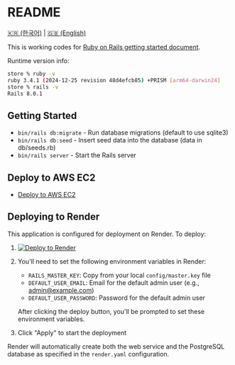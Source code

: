 # README

[🇰🇷 (한국어)](./README_KO.md) | [🇬🇧 (English)](./README.md)

This is working codes for [Ruby on Rails getting started document](getting_started.md).

Runtime version info:

```bash
store % ruby -v
ruby 3.4.1 (2024-12-25 revision 48d4efcb85) +PRISM [arm64-darwin24]
store % rails -v
Rails 8.0.1
```

## Getting Started

* `bin/rails db:migrate` - Run database migrations (default to use sqlite3)
* `bin/rails db:seed` - Insert seed data into the database (data in db/seeds.rb)
* `bin/rails server` - Start the Rails server

## Deploy to AWS EC2

- [Deploy to AWS EC2](deploy_to_ec2.md)

## Deploying to Render

This application is configured for deployment on Render. To deploy:

1. [![Deploy to Render](https://render.com/images/deploy-to-render-button.svg)](https://render.com/deploy?repo=https://github.com/sh1nj1/ror_getting_started)
2. You'll need to set the following environment variables in Render:
   - `RAILS_MASTER_KEY`: Copy from your local `config/master.key` file
   - `DEFAULT_USER_EMAIL`: Email for the default admin user (e.g., admin@example.com)
   - `DEFAULT_USER_PASSWORD`: Password for the default admin user

   After clicking the deploy button, you'll be prompted to set these environment variables.

3. Click "Apply" to start the deployment

Render will automatically create both the web service and the PostgreSQL database as specified in the `render.yaml` configuration.

